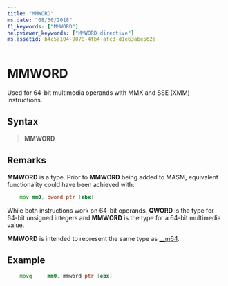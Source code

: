 ```yaml
---
title: "MMWORD"
ms.date: "08/30/2018"
f1_keywords: ["MMWORD"]
helpviewer_keywords: ["MMWORD directive"]
ms.assetid: b4c5a104-9078-4fb4-afc3-d1e63abe562a
---
```

# MMWORD

Used for 64-bit multimedia operands with MMX and SSE (XMM) instructions.

## Syntax

> **MMWORD**

## Remarks

**MMWORD** is a type.  Prior to **MMWORD** being added to MASM, equivalent functionality could have been achieved with:

```asm
    mov mm0, qword ptr [ebx]
```

While both instructions work on 64-bit operands, **QWORD** is the type for 64-bit unsigned integers and **MMWORD** is the type for a 64-bit multimedia value.

**MMWORD** is intended to represent the same type as [__m64](../../cpp/m64.md).

## Example

```asm
    movq     mm0, mmword ptr [ebx]
```